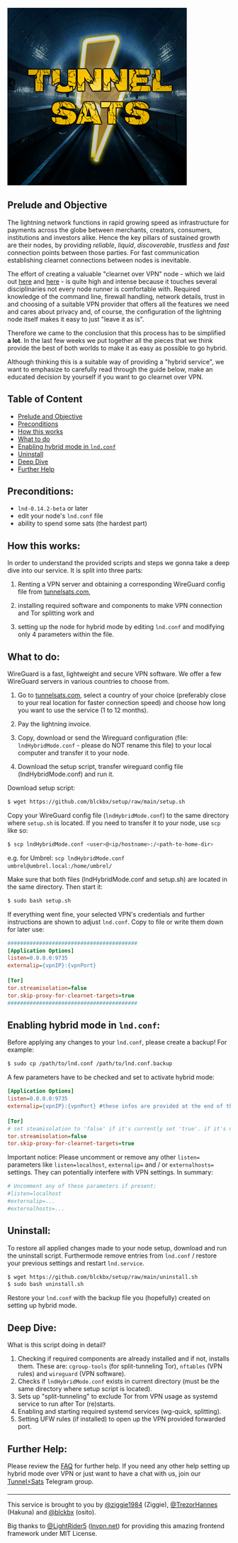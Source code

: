 ![TunnelSatsLogo](/docs/assets/tunnelsats11.png)

## Prelude and Objective ##
The lightning network functions in rapid growing speed as infrastructure for payments across the globe between merchants, creators, consumers, institutions and investors alike. Hence the key pillars of sustained growth are their nodes, by providing _reliable_, _liquid_, _discoverable_, _trustless_ and _fast_ connection points between those parties. For fast communication establishing clearnet connections between nodes is inevitable. 

The effort of creating a valuable "clearnet over VPN" node - which we laid out [here](https://blckbx.github.io/lnd-hybrid-mode/) and [here](https://github.com/TrezorHannes/Dual-LND-Hybrid-VPS) - is quite high and intense because it touches several disciplinaries not every node runner is comfortable with. Required knowledge of the command line, firewall handling, network details, trust in and choosing of a suitable VPN provider that offers all the features we need and cares about privacy and, of course, the configuration of the lightning node itself makes it easy to just "leave it as is".

Therefore we came to the conclusion that this process has to be simplified **a lot**. In the last few weeks we put together all the pieces that we think provide the best of both worlds to make it as easy as possible to go hybrid. 

Although thinking this is a suitable way of providing a "hybrid service", we want to emphasize to carefully read through the guide below, make an educated decision by yourself if you want to go clearnet over VPN.


## Table of Content ##

- [Prelude and Objective](#prelude-and-objective)
- [Preconditions](#preconditions)
- [How this works](#how-this-works)
- [What to do](#what-to-do)
- [Enabling hybrid mode in `lnd.conf`](#enabling-hybrid-mode-in-lndconf)
- [Uninstall](#uninstall)
- [Deep Dive](#deep-dive)
- [Further Help](#further-help)


## Preconditions: ##

- `lnd-0.14.2-beta` or later
- edit your node's `lnd.conf` file
- ability to spend some sats (the hardest part)


## How this works: ##

In order to understand the provided scripts and steps we gonna take a deep dive into our service. It is split into three parts: 

1) Renting a VPN server and obtaining a corresponding WireGuard config file from [tunnelsats.com](https://www.tunnelsats.com),

2) installing required software and components to make VPN connection and Tor splitting work and

3) setting up the node for hybrid mode by editing `lnd.conf` and modifying only 4 parameters within the file. 


## What to do: ##

WireGuard is a fast, lightweight and secure VPN software. We offer a few WireGuard servers in various countries to choose from. 
1) Go to [tunnelsats.com](https://www.tunnelsats.com), select a country of your choice (preferably close to your real location for faster connection speed) and choose how long you want to use the service (1 to 12 months).

2) Pay the lightning invoice.

3) Copy, download or send the Wireguard configuration (file: `lndHybridMode.conf` - please do NOT rename this file) to your local computer and transfer it to your node.

4) Download the setup script, transfer wireguard config file (lndHybridMode.conf) and run it.

  Download setup script:
  
  ```sh
  $ wget https://github.com/blckbx/setup/raw/main/setup.sh
  ```

  Copy your WireGuard config file (`lndHybridMode.conf`) to the same directory where `setup.sh` is located. If you need to transfer it to your node, use `scp` like so:
  
  ```sh
  $ scp lndHybridMode.conf <user>@<ip/hostname>:/<path-to-home-dir>
  ```
  
  e.g. for Umbrel: ` scp lndHybridMode.conf umbrel@umbrel.local:/home/umbrel/ `
  

  Make sure that both files (lndHybridMode.conf and setup.sh) are located in the same directory. Then start it:
  
  ```sh
  $ sudo bash setup.sh
  ```
  
  If everything went fine, your selected VPN's credentials and further instructions are shown to adjust `lnd.conf`. Copy to file or write them down for later use:
  
  ```ini
  #########################################
  [Application Options]
  listen=0.0.0.0:9735
  externalip={vpnIP}:{vpnPort}
  
  [Tor]
  tor.streamisolation=false
  tor.skip-proxy-for-clearnet-targets=true
  #########################################
  ```
  

## Enabling hybrid mode in `lnd.conf`: ##

Before applying any changes to your `lnd.conf`, please create a backup! For example:

  ```sh
  $ sudo cp /path/to/lnd.conf /path/to/lnd.conf.backup
  ```

A few parameters have to be checked and set to activate hybrid mode:

  ```ini
  [Application Options]
  listen=0.0.0.0:9735
  externalip={vpnIP}:{vpnPort} #these infos are provided at the end of the setup script
  
  [Tor]
  # set steamisolation to 'false' if it's currently set 'true'. if it's not set at all, just leave it out
  tor.streamisolation=false
  tor.skip-proxy-for-clearnet-targets=true
  ```
  
Important notice: Please uncomment or remove any other `listen=` parameters like `listen=localhost`, `externalip=` and / or `externalhosts=` settings. They can potentially interfere with VPN settings. In summary:

  ```ini
  # Uncomment any of these parameters if present:
  #listen=localhost
  #externalip=...
  #externalhosts=...
  ```

## Uninstall: ##

To restore all applied changes made to your node setup, download and run the uninstall script. Furthermode remove entries from `lnd.conf` / restore your previous settings and restart `lnd.service`.

  ```sh
  $ wget https://github.com/blckbx/setup/raw/main/uninstall.sh
  $ sudo bash uninstall.sh
  ```
Restore your `lnd.conf` with the backup file you (hopefully) created on setting up hybrid mode. 


## Deep Dive: ##

What is this script doing in detail?

1) Checking if required components are already installed and if not, installs them. These are: `cgroup-tools` (for split-tunneling Tor), `nftables` (VPN rules) and `wireguard` (VPN software).
2) Checks if `lndHybridMode.conf` exists in current directory (must be the same directory where setup script is located).
3) Sets up "split-tunneling" to exclude Tor from VPN usage as systemd service to run after Tor (re)starts.
4) Enabling and starting required systemd services (wg-quick, splitting).
5) Setting UFW rules (if installed) to open up the VPN provided forwarded port.


## Further Help: ##

Please review the [FAQ](FAQ.md) for further help. 
If you need any other help setting up hybrid mode over VPN
or just want to have a chat with us, join our [Tunnel⚡Sats](https://t.me/+NJylaUom-rxjYjU6) Telegram group.

____________________________________________________________

This service is brought to you by [@ziggie1984](https://github.com/ziggie1984) (Ziggie), [@TrezorHannes](https://github.com/TrezorHannes) (Hakuna) and [@blckbx](https://github.com/blckbx) (osito).

Big thanks to [@LightRider5](https://github.com/LightRider5) ([lnvpn.net](https://lnvpn.net)) 
for providing this amazing frontend framework under MIT License.
